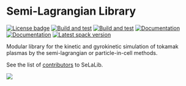 # Semi-Lagrangian Library

[![License badge](https://img.shields.io/badge/License-CECILLB-blue)](LICENSE)
[![Build and test](https://github.com/selalib/selalib/workflows/Ubuntu/badge.svg)](https://github.com/selalib/selalib/actions)
[![Build and test](https://github.com/selalib/selalib/workflows/OSX/badge.svg)](https://github.com/selalib/selalib/actions)
[![Documentation](https://img.shields.io/badge/Documentation-Guide-cyan)](https://selalib.github.io)
[![Documentation](https://img.shields.io/badge/Documentation-Doxygen-green)](https://selalib.github.io/selalib)
[![Latest spack version](https://img.shields.io/spack/v/selalib)](https://spack.readthedocs.io/en/latest/package_list.html#selalib)

Modular library for the kinetic and gyrokinetic simulation of tokamak plasmas by the semi-lagrangian or particle-in-cell methods.

See the list of [contributors](https://github.com/selalib/selalib/contributors) to SeLaLib.

<a href="https://github.com/selalib/selalib/graphs/contributors">
  <img src="https://contrib.rocks/image?repo=selalib/selalib" />
</a>
